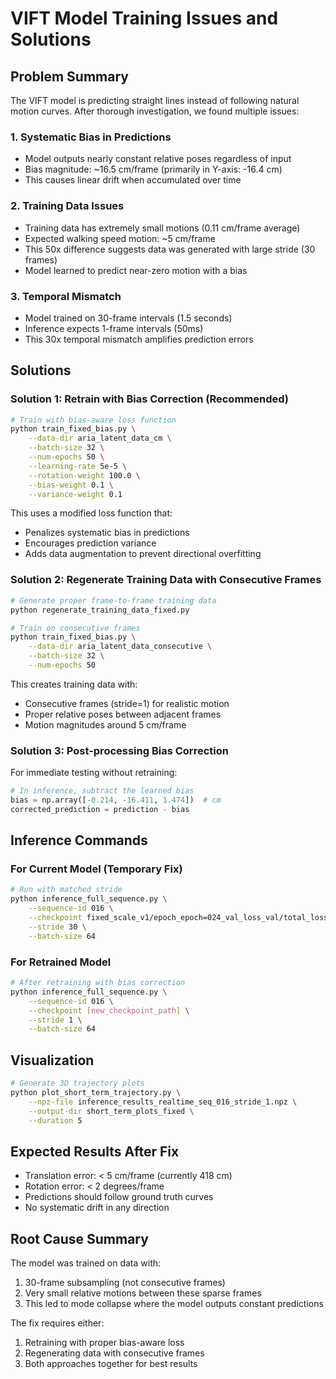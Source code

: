 # VIFT Model Training Issues and Solutions

## Problem Summary

The VIFT model is predicting straight lines instead of following natural motion curves. After thorough investigation, we found multiple issues:

### 1. **Systematic Bias in Predictions**
- Model outputs nearly constant relative poses regardless of input
- Bias magnitude: ~16.5 cm/frame (primarily in Y-axis: -16.4 cm)
- This causes linear drift when accumulated over time

### 2. **Training Data Issues**
- Training data has extremely small motions (0.11 cm/frame average)
- Expected walking speed motion: ~5 cm/frame
- This 50x difference suggests data was generated with large stride (30 frames)
- Model learned to predict near-zero motion with a bias

### 3. **Temporal Mismatch**
- Model trained on 30-frame intervals (1.5 seconds)
- Inference expects 1-frame intervals (50ms)
- This 30x temporal mismatch amplifies prediction errors

## Solutions

### Solution 1: Retrain with Bias Correction (Recommended)

```bash
# Train with bias-aware loss function
python train_fixed_bias.py \
    --data-dir aria_latent_data_cm \
    --batch-size 32 \
    --num-epochs 50 \
    --learning-rate 5e-5 \
    --rotation-weight 100.0 \
    --bias-weight 0.1 \
    --variance-weight 0.1
```

This uses a modified loss function that:
- Penalizes systematic bias in predictions
- Encourages prediction variance
- Adds data augmentation to prevent directional overfitting

### Solution 2: Regenerate Training Data with Consecutive Frames

```bash
# Generate proper frame-to-frame training data
python regenerate_training_data_fixed.py

# Train on consecutive frames
python train_fixed_bias.py \
    --data-dir aria_latent_data_consecutive \
    --batch-size 32 \
    --num-epochs 50
```

This creates training data with:
- Consecutive frames (stride=1) for realistic motion
- Proper relative poses between adjacent frames
- Motion magnitudes around 5 cm/frame

### Solution 3: Post-processing Bias Correction

For immediate testing without retraining:

```python
# In inference, subtract the learned bias
bias = np.array([-0.214, -16.411, 1.474])  # cm
corrected_prediction = prediction - bias
```

## Inference Commands

### For Current Model (Temporary Fix)
```bash
# Run with matched stride
python inference_full_sequence.py \
    --sequence-id 016 \
    --checkpoint fixed_scale_v1/epoch_epoch=024_val_loss_val/total_loss=14.812485.ckpt \
    --stride 30 \
    --batch-size 64
```

### For Retrained Model
```bash
# After retraining with bias correction
python inference_full_sequence.py \
    --sequence-id 016 \
    --checkpoint [new_checkpoint_path] \
    --stride 1 \
    --batch-size 64
```

## Visualization

```bash
# Generate 3D trajectory plots
python plot_short_term_trajectory.py \
    --npz-file inference_results_realtime_seq_016_stride_1.npz \
    --output-dir short_term_plots_fixed \
    --duration 5
```

## Expected Results After Fix

- Translation error: < 5 cm/frame (currently 418 cm)
- Rotation error: < 2 degrees/frame
- Predictions should follow ground truth curves
- No systematic drift in any direction

## Root Cause Summary

The model was trained on data with:
1. 30-frame subsampling (not consecutive frames)
2. Very small relative motions between these sparse frames
3. This led to mode collapse where the model outputs constant predictions

The fix requires either:
1. Retraining with proper bias-aware loss
2. Regenerating data with consecutive frames
3. Both approaches together for best results